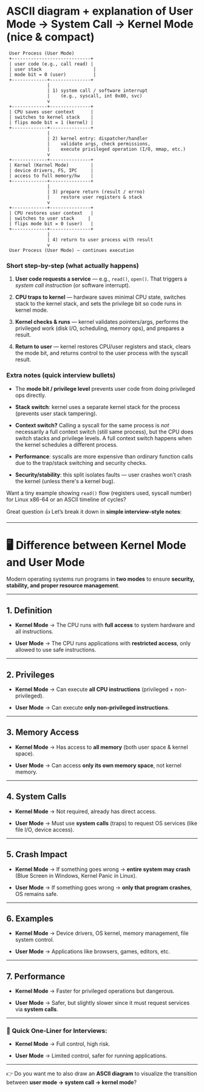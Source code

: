 # ASCII diagram + explanation of **User Mode → System Call → Kernel Mode** (nice & compact)

```
 User Process (User Mode)
 +-----------------------------+
 | user code (e.g., call read) |
 | user stack                   |
 | mode bit = 0 (user)          |
 +-------------+---------------+
               |
               | 1) system call / software interrupt
               |    (e.g., syscall, int 0x80, svc)
               v
 +-------------+---------------+
 | CPU saves user context      |
 | switches to kernel stack    |
 | flips mode bit = 1 (kernel) |
 +-------------+---------------+
               |
               | 2) kernel entry: dispatcher/handler
               |    validate args, check permissions,
               |    execute privileged operation (I/O, mmap, etc.)
               v
 +-------------+---------------+
 | Kernel (Kernel Mode)        |
 | device drivers, FS, IPC     |
 | access to full memory/hw    |
 +-------------+---------------+
               |
               | 3) prepare return (result / errno)
               |    restore user registers & stack
               v
 +-------------+---------------+
 | CPU restores user context   |
 | switches to user stack     |
 | flips mode bit = 0 (user)   |
 +-------------+---------------+
               |
               | 4) return to user process with result
               v
 User Process (User Mode) — continues execution
```

### Short step-by-step (what actually happens)

1. **User code requests a service** — e.g., `read()`, `open()`. That triggers a _system call instruction_ (or software interrupt).
    
2. **CPU traps to kernel** — hardware saves minimal CPU state, switches stack to the kernel stack, and sets the privilege bit so code runs in kernel mode.
    
3. **Kernel checks & runs** — kernel validates pointers/args, performs the privileged work (disk I/O, scheduling, memory ops), and prepares a result.
    
4. **Return to user** — kernel restores CPU/user registers and stack, clears the mode bit, and returns control to the user process with the syscall result.
    

### Extra notes (quick interview bullets)

- The **mode bit / privilege level** prevents user code from doing privileged ops directly.
    
- **Stack switch**: kernel uses a separate kernel stack for the process (prevents user stack tampering).
    
- **Context switch?** Calling a syscall for the same process is _not_ necessarily a full context switch (still same process), but the CPU does switch stacks and privilege levels. A full context switch happens when the kernel schedules a different process.
    
- **Performance**: syscalls are more expensive than ordinary function calls due to the trap/stack switching and security checks.
    
- **Security/stability**: this split isolates faults — user crashes won’t crash the kernel (unless there's a kernel bug).
    

Want a tiny example showing `read()` flow (registers used, syscall number) for Linux x86-64 or an ASCII timeline of cycles?


Great question 👍 Let’s break it down in **simple interview-style notes**:

---

# 🖥️ Difference between **Kernel Mode** and **User Mode**

Modern operating systems run programs in **two modes** to ensure **security, stability, and proper resource management**.

---

## 1. **Definition**

- **Kernel Mode** → The CPU runs with **full access** to system hardware and all instructions.
    
- **User Mode** → The CPU runs applications with **restricted access**, only allowed to use safe instructions.
    

---

## 2. **Privileges**

- **Kernel Mode** → Can execute **all CPU instructions** (privileged + non-privileged).
    
- **User Mode** → Can execute **only non-privileged instructions**.
    

---

## 3. **Memory Access**

- **Kernel Mode** → Has access to **all memory** (both user space & kernel space).
    
- **User Mode** → Can access **only its own memory space**, not kernel memory.
    

---

## 4. **System Calls**

- **Kernel Mode** → Not required, already has direct access.
    
- **User Mode** → Must use **system calls** (traps) to request OS services (like file I/O, device access).
    

---

## 5. **Crash Impact**

- **Kernel Mode** → If something goes wrong → **entire system may crash** (Blue Screen in Windows, Kernel Panic in Linux).
    
- **User Mode** → If something goes wrong → **only that program crashes**, OS remains safe.
    

---

## 6. **Examples**

- **Kernel Mode** → Device drivers, OS kernel, memory management, file system control.
    
- **User Mode** → Applications like browsers, games, editors, etc.
    

---

## 7. **Performance**

- **Kernel Mode** → Faster for privileged operations but dangerous.
    
- **User Mode** → Safer, but slightly slower since it must request services via **system calls**.
    

---

### 🔑 Quick One-Liner for Interviews:

- **Kernel Mode** → Full control, high risk.
    
- **User Mode** → Limited control, safer for running applications.
    

---

👉 Do you want me to also draw an **ASCII diagram** to visualize the transition between **user mode → system call → kernel mode**?